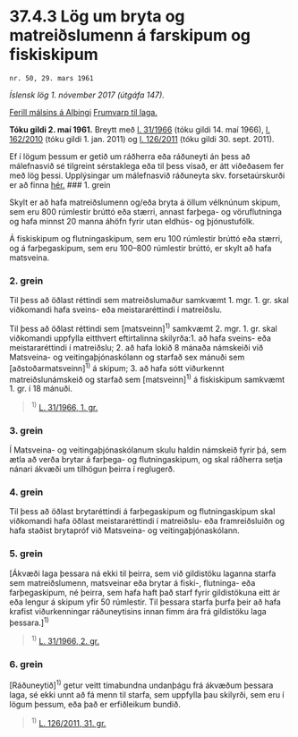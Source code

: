 # 37.4.3 Lög um bryta og matreiðslumenn á farskipum og fiskiskipum

`nr. 50, 29. mars 1961`

_Íslensk lög 1. nóvember 2017 (útgáfa 147)._

[Ferill málsins á Alþingi](https://www.althingi.is/thingstorf/thingmalalistar-eftir-thingum/ferill/?ltg=81&mnr=126)
[Frumvarp til laga.](https://www.althingi.is/altext/81/s/pdf/0181.pdf)

**Tóku gildi 2. maí 1961.**
Breytt með
[l. 31/1966](https://althingi.is/altext/stjtnr.html#1966031) (tóku gildi 14. maí 1966),
[l. 162/2010](https://althingi.is/altext/stjt/2010.162.html) (tóku gildi 1. jan. 2011) og
[l. 126/2011](https://althingi.is/altext/stjt/2011.126.html) (tóku gildi 30. sept. 2011).

Ef í lögum þessum er getið um ráðherra eða ráðuneyti án þess að málefnasvið sé tilgreint sérstaklega eða til þess vísað, er átt viðeðasem fer með lög þessi. Upplýsingar um málefnasvið ráðuneyta skv. forsetaúrskurði er að finna [hér.](2017015.md) ### 1. grein

Skylt er að hafa matreiðslumenn og/eða bryta á öllum vélknúnum skipum, sem eru 800 rúmlestir brúttó eða stærri, annast farþega- og vöruflutninga og hafa minnst 20 manna áhöfn fyrir utan eldhús- og þjónustufólk.

Á fiskiskipum og flutningaskipum, sem eru 100 rúmlestir brúttó eða stærri, og á farþegaskipum, sem eru 100–800 rúmlestir brúttó, er skylt að hafa matsveina.

### 2. grein

Til þess að öðlast réttindi sem matreiðslumaður samkvæmt 1. mgr. 1. gr. skal viðkomandi hafa sveins- eða meistararéttindi í matreiðslu.

Til þess að öðlast réttindi sem [matsveinn]<sup>1)</sup> samkvæmt 2. mgr. 1. gr. skal viðkomandi uppfylla eitthvert eftirtalinna skilyrða:1. að hafa sveins- eða meistararéttindi í matreiðslu;
2. að hafa lokið 8 mánaða námskeiði við Matsveina- og veitingaþjónaskólann og starfað sex mánuði sem [aðstoðarmatsveinn]<sup>1)</sup> á skipum;
3. að hafa sótt viðurkennt matreiðslunámskeið og starfað sem [matsveinn]<sup>1)</sup> á fiskiskipum samkvæmt 1. gr. í 18 mánuði.

> <sup>1)</sup> [L. 31/1966, 1. gr.](https://althingi.is/altext/stjtnr.html#1966031?g1)

### 3. grein

Í Matsveina- og veitingaþjónaskólanum skulu haldin námskeið fyrir þá, sem ætla að verða brytar á farþega- og flutningaskipum, og skal ráðherra setja nánari ákvæði um tilhögun þeirra í reglugerð.

### 4. grein

Til þess að öðlast brytaréttindi á farþegaskipum og flutningaskipum skal viðkomandi hafa öðlast meistararéttindi í matreiðslu- eða framreiðsluiðn og hafa staðist brytapróf við Matsveina- og veitingaþjónaskólann.

### 5. grein

[Ákvæði laga þessara ná ekki til þeirra, sem við gildistöku laganna starfa sem matreiðslumenn, matsveinar eða brytar á fiski-, flutninga- eða farþegaskipum, né þeirra, sem hafa haft það starf fyrir gildistökuna eitt ár eða lengur á skipum yfir 50 rúmlestir. Til þessara starfa þurfa þeir að hafa krafist viðurkenningar ráðuneytisins innan fimm ára frá gildistöku laga þessara.]<sup>1)</sup> 

> <sup>1)</sup> [L. 31/1966, 2. gr.](https://althingi.is/altext/stjtnr.html#1966031?g2)

### 6. grein

[Ráðuneytið]<sup>1)</sup> getur veitt tímabundna undanþágu frá ákvæðum þessara laga, sé ekki unnt að fá menn til starfa, sem uppfylla þau skilyrði, sem eru í lögum þessum, eða það er erfiðleikum bundið.

> <sup>1)</sup> [L. 126/2011, 31. gr.](https://althingi.is/altext/stjt/2011.126.html)
